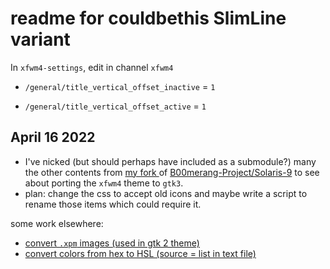 # readme for couldbethis SlimLine variant

In `xfwm4-settings`, edit in channel `xfwm4`

 * `/general/title_vertical_offset_inactive` = `1`

 * `/general/title_vertical_offset_active` = `1`

##  April 16 2022

* I've nicked (but should perhaps have included as a submodule?) many the other contents from [my fork ](https://github.com/CouldBeThis/Solaris-9) of [B00merang-Project/Solaris-9](https://github.com/B00merang-Project/Solaris-9) to see about porting the `xfwm4` theme to `gtk3`.
* plan: change the css to accept old icons and maybe write a script to rename those items which could require it.

some work elsewhere:

* [convert `.xpm` images (used in gtk 2 theme)](https://gist.github.com/CouldBeThis/c521b87deaa7af7ff490475f8e8f3046)
* [convert colors from hex to HSL (source = list in text file)](https://gist.github.com/CouldBeThis/e3e6f168a00c92f1ca5dc22d87cbf694)
